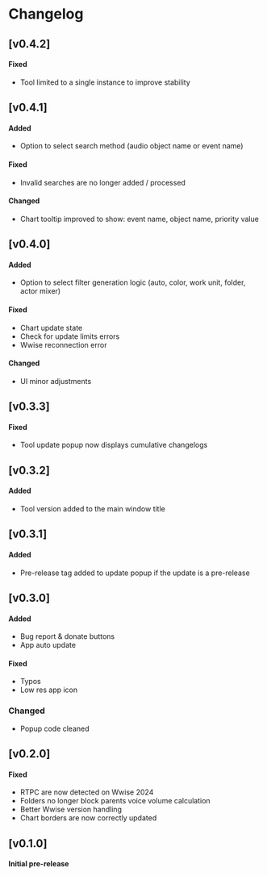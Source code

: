 # Changelog

## [v0.4.2]
#### Fixed
- Tool limited to a single instance to improve stability

## [v0.4.1]
#### Added
- Option to select search method (audio object name or event name)

#### Fixed
- Invalid searches are no longer added / processed

#### Changed
- Chart tooltip improved to show: event name, object name, priority value

## [v0.4.0]
#### Added
- Option to select filter generation logic (auto, color, work unit, folder, actor mixer)

#### Fixed
- Chart update state
- Check for update limits errors
- Wwise reconnection error

#### Changed
- UI minor adjustments

## [v0.3.3]
#### Fixed
- Tool update popup now displays cumulative changelogs

## [v0.3.2]
#### Added
- Tool version added to the main window title

## [v0.3.1]
#### Added
- Pre-release tag added to update popup if the update is a pre-release
  
## [v0.3.0]
#### Added
- Bug report & donate buttons
- App auto update

#### Fixed
- Typos
- Low res app icon
  
### Changed
- Popup code cleaned

## [v0.2.0]
#### Fixed
- RTPC are now detected on Wwise 2024
- Folders no longer block parents voice volume calculation
- Better Wwise version handling
- Chart borders are now correctly updated

## [v0.1.0]
#### Initial pre-release
